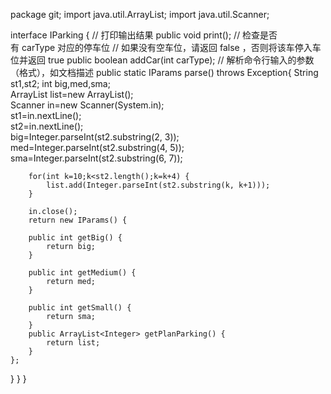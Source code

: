 package git;
import java.util.ArrayList;
import java.util.Scanner;

interface IParking {
	// 打印输出结果
	public void print();
	// 检查是否有 carType 对应的停车位
	// 如果没有空车位，请返回 false ，否则将该车停入车位并返回 true
	public boolean addCar(int carType);
	// 解析命令行输入的参数（格式），如文档描述
	public static IParams parse() throws Exception{
		String st1,st2;
		int big,med,sma;		
		ArrayList<Integer> list=new ArrayList<Integer>();		
		Scanner in=new Scanner(System.in);		
		st1=in.nextLine();		
		st2=in.nextLine();		
		big=Integer.parseInt(st2.substring(2, 3));		
		med=Integer.parseInt(st2.substring(4, 5));		
		sma=Integer.parseInt(st2.substring(6, 7));		

		for(int k=10;k<st2.length();k=k+4) {		
			list.add(Integer.parseInt(st2.substring(k, k+1)));	
		}
				
		in.close();
		return new IParams() {		
		
		public int getBig() {				
			return big;			
		}

		public int getMedium() {				
			return med;			
		}
			
		public int getSmall() {				
			return sma;			
		}				
		public ArrayList<Integer> getPlanParking() {
			return list;				
		}
	};
  }
	}
}
